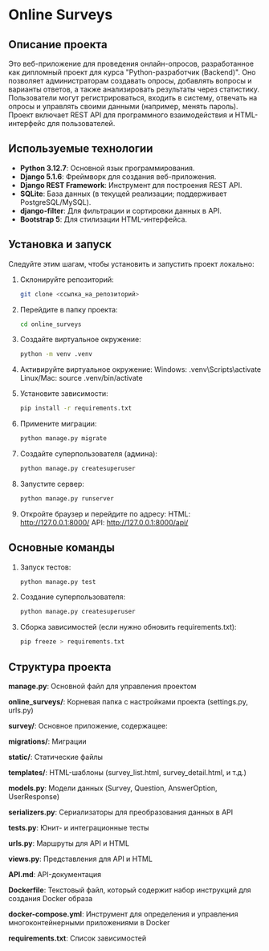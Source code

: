 # Online Surveys

## Описание проекта
Это веб-приложение для проведения онлайн-опросов, разработанное как дипломный проект для курса "Python-разработчик (Backend)". Оно позволяет администраторам создавать опросы, добавлять вопросы и варианты ответов, а также анализировать результаты через статистику. Пользователи могут регистрироваться, входить в систему, отвечать на опросы и управлять своими данными (например, менять пароль). Проект включает REST API для программного взаимодействия и HTML-интерфейс для пользователей.

## Используемые технологии
- **Python 3.12.7**: Основной язык программирования.
- **Django 5.1.6**: Фреймворк для создания веб-приложения.
- **Django REST Framework**: Инструмент для построения REST API.
- **SQLite**: База данных (в текущей реализации; поддерживает PostgreSQL/MySQL).
- **django-filter**: Для фильтрации и сортировки данных в API.
- **Bootstrap 5**: Для стилизации HTML-интерфейса.

## Установка и запуск
Следуйте этим шагам, чтобы установить и запустить проект локально:

1. Склонируйте репозиторий:
   ```bash
   git clone <ссылка_на_репозиторий>
   
2. Перейдите в папку проекта:
    ```bash
    cd online_surveys

3. Создайте виртуальное окружение:
    ```bash
    python -m venv .venv

4. Активируйте виртуальное окружение:
Windows: .venv\Scripts\activate
Linux/Mac: source .venv/bin/activate

5. Установите зависимости:
    ```bash
    pip install -r requirements.txt

6. Примените миграции:
   ```bash
   python manage.py migrate

7. Создайте суперпользователя (админа):
   ```bash
   python manage.py createsuperuser

8. Запустите сервер:
   ```bash
   python manage.py runserver
9. Откройте браузер и перейдите по адресу: 
      HTML: http://127.0.0.1:8000/
      API:  http://127.0.0.1:8000/api/


## Основные команды

1. Запуск тестов:
   ```bash
   python manage.py test
2. Создание суперпользователя:
   ```bash
   python manage.py createsuperuser
   
3. Сборка зависимостей (если нужно обновить requirements.txt):
   ```bash
   pip freeze > requirements.txt   
## Структура проекта

**manage.py**: Основной файл для управления проектом

**online_surveys/**: Корневая папка с настройками проекта (settings.py, urls.py)

**survey/**: 
Основное приложение, содержащее:

**migrations/**: Миграции

**static/**: Статические файлы

**templates/**: HTML-шаблоны (survey_list.html, survey_detail.html, и т.д.)

**models.py**: Модели данных (Survey, Question, AnswerOption, UserResponse)

**serializers.py**: Сериализаторы для преобразования данных в API

**tests.py**: Юнит- и интеграционные тесты

**urls.py**: Маршруты для API и HTML

**views.py**: Представления для API и HTML

**API.md**: API-документация 

**Dockerfile**: Текстовый файл, который содержит набор инструкций для создания Docker образа

**docker-compose.yml**: Инструмент для определения и управления многоконтейнерными приложениями в Docker

**requirements.txt**: Список зависимостей



